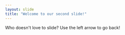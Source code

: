 ```yaml
---
layout: slide
title: "Welcome to our second slide!"
---
```

Who doesn't love to slide?
Use the left arrow to go back!
